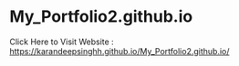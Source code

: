 # My_Portfolio2.github.io

Click Here to Visit Website : https://karandeepsinghh.github.io/My_Portfolio2.github.io/
